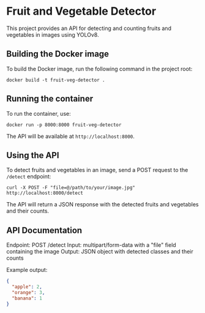 # Fruit and Vegetable Detector

This project provides an API for detecting and counting fruits and vegetables in images using YOLOv8.

## Building the Docker image

To build the Docker image, run the following command in the project root:

```
docker build -t fruit-veg-detector .
```

## Running the container

To run the container, use:

```
docker run -p 8000:8000 fruit-veg-detector
```

The API will be available at `http://localhost:8000`.

## Using the API

To detect fruits and vegetables in an image, send a POST request to the `/detect` endpoint:

```
curl -X POST -F "file=@/path/to/your/image.jpg" http://localhost:8000/detect
```

The API will return a JSON response with the detected fruits and vegetables and their counts.

## API Documentation

Endpoint: POST /detect
Input: multipart/form-data with a "file" field containing the image
Output: JSON object with detected classes and their counts

Example output:
```json
{
  "apple": 2,
  "orange": 3,
  "banana": 1
}
```